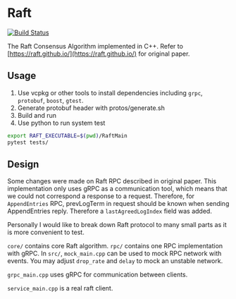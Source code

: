 # Raft

[![Build Status](https://travis-ci.com/skyzh/raft.svg?branch=master)](https://travis-ci.com/skyzh/raft)

The Raft Consensus Algorithm implemented in C++. Refer to [https://raft.github.io/](https://raft.github.io/) for original paper.

## Usage

1. Use vcpkg or other tools to install dependencies including `grpc`, `protobuf`, `boost`, `gtest`.
2. Generate protobuf header with protos/generate.sh
3. Build and run
4. Use python to run system test

```bash
export RAFT_EXECUTABLE=$(pwd)/RaftMain
pytest tests/
```

## Design

Some changes were made on Raft RPC described in original paper. This implementation only uses gRPC as a communication tool, which means that we could not correspond a response to a request. Therefore, for `AppendEntries` RPC, prevLogTerm in request should be known when sending AppendEntries reply. Therefore a `lastAgreedLogIndex` field was added.

Personally I would like to break down Raft protocol to many small parts as it is more convenient to test.

`core/` contains core Raft algorithm.
`rpc/` contains one RPC implementation with gRPC.
In `src/`, `mock_main.cpp` can be used to mock RPC network with events. You may adjust `drop_rate` and `delay` to mock an
unstable network.

`grpc_main.cpp` uses gRPC for communication between clients.

`service_main.cpp` is a real raft client.
